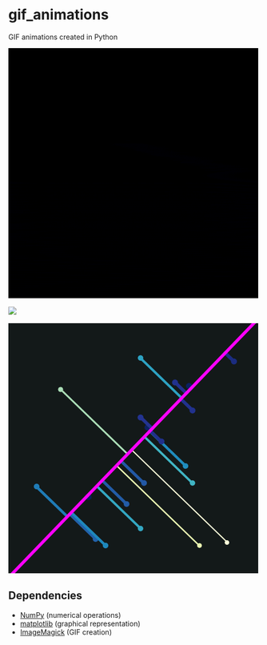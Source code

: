 # gif_animations

GIF animations created in Python

![](rotating_mountain.gif)

![](rotating_cubes.gif)

![](rotating_projections.gif)

## Dependencies

* [NumPy](http://www.numpy.org/) (numerical operations)
* [matplotlib](http://matplotlib.org/) (graphical representation)
* [ImageMagick](http://www.imagemagick.org/) (GIF creation)
